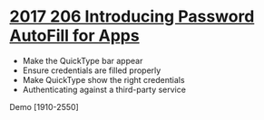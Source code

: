 
# [2017 206 Introducing Password AutoFill for Apps](https://developer.apple.com/videos/play/wwdc2017/206)


- Make the QuickType bar appear
- Ensure credentials are filled properly
- Make QuickType show the right credentials
- Authenticating against a third-party service


Demo [1910-2550]